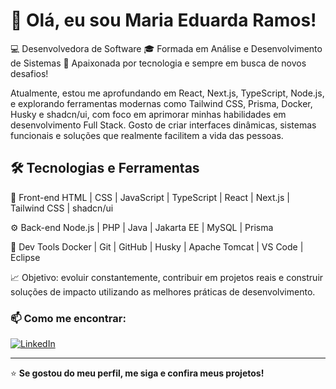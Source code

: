 # 👋 Olá, eu sou Maria Eduarda Ramos!

💻 Desenvolvedora de Software
🎓 Formada em Análise e Desenvolvimento de Sistemas
🚀 Apaixonada por tecnologia e sempre em busca de novos desafios!

Atualmente, estou me aprofundando em React, Next.js, TypeScript, Node.js, e explorando ferramentas modernas como Tailwind CSS, Prisma, Docker, Husky e shadcn/ui, com foco em aprimorar minhas habilidades em desenvolvimento Full Stack.
Gosto de criar interfaces dinâmicas, sistemas funcionais e soluções que realmente facilitem a vida das pessoas.

## 🛠️ Tecnologias e Ferramentas
🎨 Front-end
HTML | CSS | JavaScript | TypeScript | React | Next.js | Tailwind CSS | shadcn/ui

⚙️ Back-end
Node.js | PHP | Java | Jakarta EE | MySQL | Prisma

🧰 Dev Tools
Docker | Git | GitHub | Husky | Apache Tomcat | VS Code | Eclipse

📈 Objetivo: evoluir constantemente, contribuir em projetos reais e construir soluções de impacto utilizando as melhores práticas de desenvolvimento.

### 📫 Como me encontrar:
[![LinkedIn](https://img.shields.io/badge/LinkedIn-0077B5?style=for-the-badge&logo=linkedin&logoColor=white)](https://www.linkedin.com/in/maria-eduarda-ramos-001b16191/) 



---
⭐ **Se gostou do meu perfil, me siga e confira meus projetos!**
